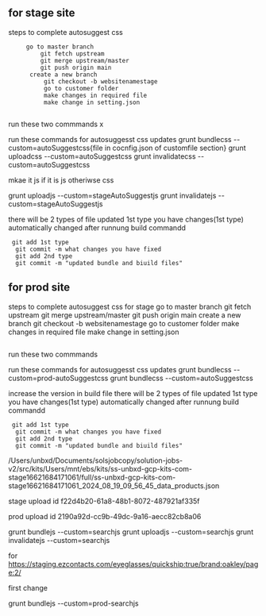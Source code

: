 ## for stage site 
steps to complete autosuggest css
 
		 go to master branch 
			 git fetch upstream
			 git merge upstream/master 
			 git push origin main
		  create a new branch
			  git checkout -b websitenamestage
			  go to customer folder
			  make changes in required file
			  make change in setting.json
```
```

run these two commmands
	x

run these commands for autosuggesst css updates
grunt bundlecss --custom=autoSuggestcss{file in cocnfig.json of customfile section}
grunt uploadcss --custom=autoSuggestcss
grunt invalidatecss --custom=autoSuggestcss

mkae it js if it is js otheriwse css

grunt uploadjs --custom=stageAutoSuggestjs
grunt invalidatejs --custom=stageAutoSuggestjs


there will be 2 types of file updated
	1st type you have changes(1st type)
	 automatically changed after runnung build commandd

	 git add 1st type
	  git commit -m what changes you have fixed
	  git add 2nd type
	  git commit -m "updated bundle and biuild files"


## for prod site 
   steps to complete autosuggest css
	 for stage 
		 go to master branch 
			 git fetch upstream
			 git merge upstream/master 
			 git push origin main
		  create a new branch
			  git checkout -b websitenamestage
			  go to customer folder
			  make changes in required file
			  make change in setting.json
```
```

run these two commmands

run these commands for autosuggesst css updates
grunt bundlecss --custom=prod-autoSuggestcss
grunt bundlecss --custom=autoSuggestcss




increase the version in build file
there will be 2 types of file updated
	1st type you have changes(1st type)
	 automatically changed after runnung build commandd

	 git add 1st type
	  git commit -m what changes you have fixed
	  git add 2nd type
	  git commit -m "updated bundle and biuild files"

/Users/unbxd/Documents/solsjobcopy/solution-jobs-v2/src/kits/Users/mnt/ebs/kits/ss-unbxd-gcp-kits-com-stage16621684171061/full/ss-unbxd-gcp-kits-com-stage16621684171061_2024_08_19_09_56_45_data_products.json


stage upload id
f22d4b20-61a8-48b1-8072-487921af335f

prod upload id
2190a92d-cc9b-49dc-9a16-aecc82cb8a06



grunt bundlejs --custom=searchjs
grunt uploadjs --custom=searchjs
grunt invalidatejs --custom=searchjs

for 
https://staging.ezcontacts.com/eyeglasses/quickship:true/brand:oakley/page:2/

first change

grunt bundlejs --custom=prod-searchjs
